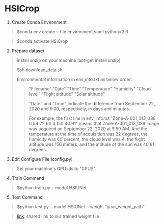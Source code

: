 # HSICrop
1. Create Conda Environment
> $conda env create --file environment.yaml python=3.6

> $conda activate HSICrop

2. Prepare dataset
> install unzip on your machine (apt-get install unzip)
> 
> $sh download_data.sh
>
> Environmental information in env_info.txt as below order:
> 
>> "Filename" "Date" "Time" "Temperature" "Humidity" "Cloud level" "Flight altitude" "Solar altitude"
>> 
>> "Date" and "Time" indicate the difference from September 22, 2020 and 9:00, respectively, in days and minutes.
>>
>> For example, the first line in env_info.txt "Zone-A-001_013_038 0 59 22 60 4 150 40.91" means that Zone-A-001_013_038 image was acquired on September 22, 2020 at 9:59 AM. And the temperature at the time of acquisition was 22 degrees, the humidity was 60 percent, the cloud level was 4, the flight altitude was 150 meters, and the altitude of the sun was 40.91 degrees.

3. Edit Configure File (config.py)
> Set your machine's GPU ids to "GPUS".

4. Train Command
>  $python train.py --model HSIUNet

5. Test Command
>  $python test.py --model HSIUNet --weight "your_weight_path"

>  [link](https://drive.google.com/file/d/15GO76EHtr9RhUFCkf62nsvIqz02917Gg/view?usp=sharing): shared link to our trained weight file
